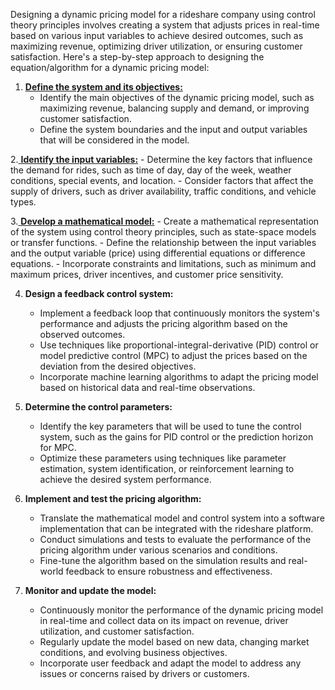Designing a dynamic pricing model for a rideshare company using control theory principles involves creating a system that adjusts prices in real-time based on various input variables to achieve desired outcomes, such as maximizing revenue, optimizing driver utilization, or ensuring customer satisfaction. Here's a step-by-step approach to designing the equation/algorithm for a dynamic pricing model:

1. [**Define the system and its objectives:**](obsidian://open?vault=Obisdian%20Vaults&file=Rideshare%2F1%20-%20System%20%26%20Objectives)
    - Identify the main objectives of the dynamic pricing model, such as maximizing revenue, balancing supply and demand, or improving customer satisfaction.
    - Define the system boundaries and the input and output variables that will be considered in the model.

2.[ **Identify the input variables:**](obsidian://open?vault=Rideshare&file=Rideshare%2F2%20-%20Variables)
    - Determine the key factors that influence the demand for rides, such as time of day, day of the week, weather conditions, special events, and location.
    - Consider factors that affect the supply of drivers, such as driver availability, traffic conditions, and vehicle types.

3.[ **Develop a mathematical model:**](obsidian://open?vault=Rideshare&file=Rideshare%2F3%20-%20Math%20Spec)
    - Create a mathematical representation of the system using control theory principles, such as state-space models or transfer functions.
    - Define the relationship between the input variables and the output variable (price) using differential equations or difference equations.
    - Incorporate constraints and limitations, such as minimum and maximum prices, driver incentives, and customer price sensitivity.

4. **Design a feedback control system:**
    - Implement a feedback loop that continuously monitors the system's performance and adjusts the pricing algorithm based on the observed outcomes.
    - Use techniques like proportional-integral-derivative (PID) control or model predictive control (MPC) to adjust the prices based on the deviation from the desired objectives.
    - Incorporate machine learning algorithms to adapt the pricing model based on historical data and real-time observations.

5. **Determine the control parameters:**
    - Identify the key parameters that will be used to tune the control system, such as the gains for PID control or the prediction horizon for MPC.
    - Optimize these parameters using techniques like parameter estimation, system identification, or reinforcement learning to achieve the desired system performance.

6. **Implement and test the pricing algorithm:**
    - Translate the mathematical model and control system into a software implementation that can be integrated with the rideshare platform.
    - Conduct simulations and tests to evaluate the performance of the pricing algorithm under various scenarios and conditions.
    - Fine-tune the algorithm based on the simulation results and real-world feedback to ensure robustness and effectiveness.

7. **Monitor and update the model:**
    - Continuously monitor the performance of the dynamic pricing model in real-time and collect data on its impact on revenue, driver utilization, and customer satisfaction.
    - Regularly update the model based on new data, changing market conditions, and evolving business objectives.
    - Incorporate user feedback and adapt the model to address any issues or concerns raised by drivers or customers.

 